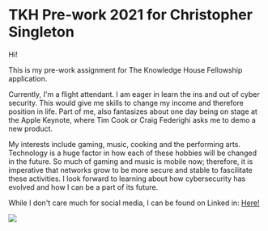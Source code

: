 # TKH Pre-work 2021 for Christopher Singleton

Hi!

This is my pre-work assignment for The Knowledge House Fellowship application.

Currently, I'm a flight attendant. I am eager in learn the ins and out of cyber security. This would give me skills to change my income and therefore position in life. Part of me, also fantasizes about one day being on stage at the Apple Keynote, where Tim Cook or Craig Federighi asks me to demo a new product.

My interests include gaming, music, cooking and the performing arts. Technology is a huge factor in how each of these hobbies will be changed in the future. So much of gaming and music is mobile now; therefore, it is imperative that networks grow to be more secure and stable to fascilitate these activities. I look forward to learning about how cybersecurity has evolved and how I can be a part of its future.

While I don't care much for social media, I can be found on Linked in: <a href="https://www.linkedin.com/in/christopher-singleton-83a87058/">Here!</a> 

![](IMG_6913%20copy.jpg)
